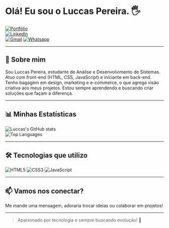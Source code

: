 # Olá! Eu sou o Luccas Pereira. 🖐️

[![Portfólio](https://img.shields.io/badge/website-000000?style=for-the-badge&logo=About.me&logoColor=white)](https://acesse.dev/portfolio-luccaspereira)  
[![LinkedIn](https://img.shields.io/badge/LinkedIn-0077B5?style=for-the-badge&logo=linkedin&logoColor=white)](https://www.linkedin.com/in/sluccas-pereira-40022b229/)  
[![Gmail](https://img.shields.io/badge/Gmail-D14836?style=for-the-badge&logo=gmail&logoColor=white)](mailto:luccaspereira84@gmail.com)
[![Whatsapp](https://img.shields.io/badge/WhatsApp-25D366?style=for-the-badge&logo=whatsapp&logoColor=white)](https://api.whatsapp.com/send/?phone=5511941515031&text&type=phone_number&app_absent=0)

---

## 🚀 Sobre mim

Sou Luccas Pereira, estudante de Análise e Desenvolvimento de Sistemas. Atuo com front-end (HTML, CSS, JavaScript) e iniciante em back-end. Tenho bagagem em design, marketing e e-commerce, o que agrega visão criativa aos meus projetos. Estou sempre aprendendo e buscando criar soluções que façam a diferença.

---

## 📊 Minhas Estatísticas

![Luccas's GitHub stats](https://github-readme-stats.vercel.app/api?username=Luccas84&show_icons=true&theme=synthwave)  
![Top Languages](https://github-readme-stats.vercel.app/api/top-langs/?username=Luccas84&layout=compact&theme=synthwave)

---

## 🛠 Tecnologias que utilizo

<div>
  <img alt="HTML5" src="https://img.shields.io/badge/HTML5-E34F26?style=for-the-badge&logo=html5&logoColor=white" />
  <img alt="CSS3" src="https://img.shields.io/badge/CSS3-1572B6?style=for-the-badge&logo=css3&logoColor=white" />
  <img alt="JavaScript" src="https://img.shields.io/badge/JavaScript-F7DF1E?style=for-the-badge&logo=javascript&logoColor=black" />
</div>

---

## 📫 Vamos nos conectar?

Me mande uma mensagem, adoraria trocar ideias ou colaborar em projetos!  

---

> Apaixonado por tecnologia e sempre buscando evolução! 🚀

